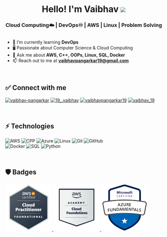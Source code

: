 <html>
<div align="center">
   <h1>Hello!  I'm Vaibhav <img src="https://media.giphy.com/media/hvRJCLFzcasrR4ia7z/giphy.gif" width="25px"> </h1>
   <h3 align="center">Cloud Computing☁️ | DevOps♾️ | AWS | Linux | Problem Solving</h3>
</div>
</html>

##

- 🌱 I’m currently learning **DevOps**
- 🖥️ Passionate about Computer Science & Cloud Computing
- 💬 Ask me about **AWS, C++, OOPs, Linux, SQL, Docker**
- 📫 Reach out to me at **vaibhavpangarkar19@gmail.com**



<br>

## ✅ Connect with me
<p align="left">
<a href="https://www.linkedin.com/in/vaibhav-pangarkar/" target="blank"><img align="center" src="https://raw.githubusercontent.com/rahuldkjain/github-profile-readme-generator/master/src/images/icons/Social/linked-in-alt.svg" alt="vaibhav-pangarkar" height="30" width="40" /></a>
<a href="https://www.instagram.com/19_.vaibhav/" target="blank"><img align="center" src="https://raw.githubusercontent.com/rahuldkjain/github-profile-readme-generator/master/src/images/icons/Social/instagram.svg" alt="19_.vaibhav" height="30" width="40" /></a>
<a href="https://auth.geeksforgeeks.org/user/vaibhavpangarkar19/practice" target="blank"><img align="center" src="https://upload.wikimedia.org/wikipedia/commons/thumb/4/43/GeeksforGeeks.svg/2560px-GeeksforGeeks.svg.png" alt="vaibhavpangarkar19" height="30" width="40" /></a>
<a href="https://www.hackerrank.com/vaibhav_19" target="blank"><img align="center" src="https://raw.githubusercontent.com/rahuldkjain/github-profile-readme-generator/master/src/images/icons/Social/hackerrank.svg" alt="vaibhav_19" height="30" width="40" /></a>
</p>

<div>

<br>

   
## ⚡ Technologies


![AWS](https://img.shields.io/badge/AWS-%23FF9900.svg?style=for-the-badge&logo=amazon-aws&logoColor=white)
![CPP](https://img.shields.io/badge/C%2B%2B-00599C?style=for-the-badge&logo=c%2B%2B&logoColor=white)
![Azure](https://img.shields.io/badge/azure-%230072C6.svg?style=for-the-badge&logo=microsoftazure&logoColor=white)
![Linux](https://img.shields.io/badge/Linux-FCC624?style=for-the-badge&logo=linux&logoColor=black)
![Git](https://img.shields.io/badge/git-%23F05033.svg?style=for-the-badge&logo=git&logoColor=white)
![GitHub](https://img.shields.io/badge/github-%23121011.svg?style=for-the-badge&logo=github&logoColor=white)
<br>
![Docker](https://img.shields.io/badge/docker-%230db7ed.svg?style=for-the-badge&logo=docker&logoColor=white)
![SQL](https://img.shields.io/badge/MySQL-00000F?style=for-the-badge&logo=mysql&logoColor=white)
![Python](https://img.shields.io/badge/python-3670A0?style=for-the-badge&logo=python&logoColor=ffdd54)


<br>

## :shield:  Badges 

<html>
<div>
<!--    <a href="https://www.credly.com/badges/891e100c-2227-437f-8668-7d0e6317e3af/public_url">
         <img src="https://github.com/Vaibhav-tech-19/Vaibhav-tech-19/blob/main/aws-certified-developer-associate.png" width="150 px" height = "150px" >
      </a>  -->
   <a href="https://www.credly.com/badges/45da4aee-9aba-457b-8b27-9140af8dcad1/public_url">
         <img src="https://github.com/Vaibhav-tech-19/Vaibhav-tech-19/blob/main/aws-certified-cloud-practitioner.png" width="150 px" height = "150px" >
      </a> 
     <a href="https://www.credly.com/badges/9cbdc360-1c5e-4096-adf1-3c9afb57cd01/public_url">
        <img src="https://github.com/Vaibhav-tech-19/Vaibhav-tech-19/blob/main/aws-academy-graduate-aws-academy-cloud-foundations.png" width="150 px" height = "150px" >
     </a>
     <a href="https://www.credly.com/badges/6960d5fa-7ab3-424d-80e8-453dcb451323/public_url">
        <img src="https://github.com/Vaibhav-tech-19/Vaibhav-tech-19/blob/main/microsoft-certified-azure-fundamentals.png" width="150 px" height = "150px" >
     </a>
   
  </div>
</html>
